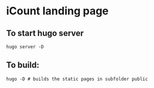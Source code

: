 # iCount landing page

## To start hugo server

`hugo server -D`

## To build:

`hugo -D # builds the static pages in subfolder public`
